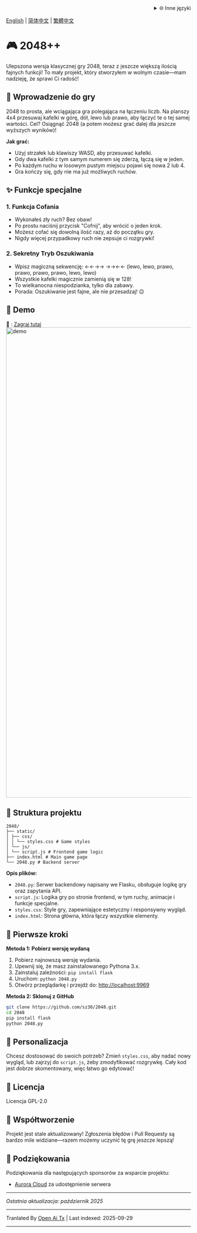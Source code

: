 <div align="right">
  <details>
    <summary >🌐 Inne języki</summary>
    <div>
      <div align="center">
        <a href="https://openaitx.github.io/view.html?user=sz30&project=2048-magic&lang=ja">日本語</a>
        | <a href="https://openaitx.github.io/view.html?user=sz30&project=2048-magic&lang=ko">한국어</a>
        | <a href="https://openaitx.github.io/view.html?user=sz30&project=2048-magic&lang=hi">हिन्दी</a>
        | <a href="https://openaitx.github.io/view.html?user=sz30&project=2048-magic&lang=th">ไทย</a>
        | <a href="https://openaitx.github.io/view.html?user=sz30&project=2048-magic&lang=fr">Français</a>
        | <a href="https://openaitx.github.io/view.html?user=sz30&project=2048-magic&lang=de">Deutsch</a>
        | <a href="https://openaitx.github.io/view.html?user=sz30&project=2048-magic&lang=es">Español</a>
        | <a href="https://openaitx.github.io/view.html?user=sz30&project=2048-magic&lang=it">Itapano</a>
        | <a href="https://openaitx.github.io/view.html?user=sz30&project=2048-magic&lang=ru">Русский</a>
        | <a href="https://openaitx.github.io/view.html?user=sz30&project=2048-magic&lang=pt">Português</a>
        | <a href="https://openaitx.github.io/view.html?user=sz30&project=2048-magic&lang=nl">Nederlands</a>
        | <a href="https://openaitx.github.io/view.html?user=sz30&project=2048-magic&lang=pl">Polski</a>
        | <a href="https://openaitx.github.io/view.html?user=sz30&project=2048-magic&lang=ar">العربية</a>
        | <a href="https://openaitx.github.io/view.html?user=sz30&project=2048-magic&lang=fa">فارسی</a>
        | <a href="https://openaitx.github.io/view.html?user=sz30&project=2048-magic&lang=tr">Türkçe</a>
        | <a href="https://openaitx.github.io/view.html?user=sz30&project=2048-magic&lang=vi">Tiếng Việt</a>
        | <a href="https://openaitx.github.io/view.html?user=sz30&project=2048-magic&lang=id">Bahasa Indonesia</a>
      </div>
    </div>
  </details>
</div>


[English](https://raw.githubusercontent.com/sz30/2048--/main/README.md) | [简体中文](https://raw.githubusercontent.com/sz30/2048--/main/README.zh-CN.md) | [繁體中文](https://raw.githubusercontent.com/sz30/2048--/main/README.zh-TW.md)

# 🎮 2048++

Ulepszona wersja klasycznej gry 2048, teraz z jeszcze większą ilością fajnych funkcji! To mały projekt, który stworzyłem w wolnym czasie—mam nadzieję, że sprawi Ci radość!

## 🎯 Wprowadzenie do gry

2048 to prosta, ale wciągająca gra polegająca na łączeniu liczb. Na planszy 4x4 przesuwaj kafelki w górę, dół, lewo lub prawo, aby łączyć te o tej samej wartości. Cel? Osiągnąć 2048 (a potem możesz grać dalej dla jeszcze wyższych wyników)!

**Jak grać:**
- Użyj strzałek lub klawiszy WASD, aby przesuwać kafelki.
- Gdy dwa kafelki z tym samym numerem się zderzą, łączą się w jeden.
- Po każdym ruchu w losowym pustym miejscu pojawi się nowa 2 lub 4.
- Gra kończy się, gdy nie ma już możliwych ruchów.

## ✨ Funkcje specjalne

### 1. Funkcja Cofania
- Wykonałeś zły ruch? Bez obaw!
- Po prostu naciśnij przycisk "Cofnij", aby wrócić o jeden krok.
- Możesz cofać się dowolną ilość razy, aż do początku gry.
- Nigdy więcej przypadkowy ruch nie zepsuje ci rozgrywki!

### 2. Sekretny Tryb Oszukiwania
- Wpisz magiczną sekwencję: ←←→→ →→←← (lewo, lewo, prawo, prawo, prawo, prawo, lewo, lewo)
- Wszystkie kafelki magicznie zamienią się w 128!
- To wielkanocna niespodzianka, tylko dla zabawy.
- Porada: Oszukiwanie jest fajne, ale nie przesadzaj! 😉

## 🎯 Demo

🎯 : [Zagraj tutaj](http://2048.765431.xyz/)
<img width="1279" alt="demo" src="https://github.com/user-attachments/assets/0df2c956-b6d9-4371-a916-f6ac3ae642be" />



## 📁 Struktura projektu
```
2048/
├── static/
│ ├── css/
│ │ └── styles.css # Game styles
│ └── js/
│ └── script.js # Frontend game logic
├── index.html # Main game page
└── 2048.py # Backend server
```
**Opis plików:**
- `2048.py`: Serwer backendowy napisany we Flasku, obsługuje logikę gry oraz zapytania API.
- `script.js`: Logika gry po stronie frontend, w tym ruchy, animacje i funkcje specjalne.
- `styles.css`: Style gry, zapewniające estetyczny i responsywny wygląd.
- `index.html`: Strona główna, która łączy wszystkie elementy.

## 🚀 Pierwsze kroki

**Metoda 1: Pobierz wersję wydaną**
1. Pobierz najnowszą wersję wydania.
2. Upewnij się, że masz zainstalowanego Pythona 3.x.
3. Zainstaluj zależności: `pip install flask`
4. Uruchom: `python 2048.py`
5. Otwórz przeglądarkę i przejdź do: [http://localhost:9969](http://localhost:9969)

**Metoda 2: Sklonuj z GitHub**
```bash
git clone https://github.com/sz30/2048.git
cd 2048
pip install flask
python 2048.py
```

## 🎨 Personalizacja

Chcesz dostosować do swoich potrzeb? Zmień `styles.css`, aby nadać nowy wygląd, lub zajrzyj do `script.js`, żeby zmodyfikować rozgrywkę. Cały kod jest dobrze skomentowany, więc łatwo go edytować!

## 📝 Licencja

Licencja GPL-2.0

## 🤝 Współtworzenie

Projekt jest stale aktualizowany! Zgłoszenia błędów i Pull Requesty są bardzo mile widziane—razem możemy uczynić tę grę jeszcze lepszą!


## 🙏 Podziękowania

Podziękowania dla następujących sponsorów za wsparcie projektu:
- [Aurora Cloud](https://www.free-vps.net/) za udostępnienie serwera

---
_Ostatnia aktualizacja: październik 2025_


---

Tranlated By [Open Ai Tx](https://github.com/OpenAiTx/OpenAiTx) | Last indexed: 2025-09-29

---